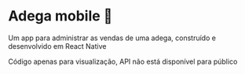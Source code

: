 # Adega mobile 🍹

Um app para administrar as vendas de uma adega, construído e desenvolvido em React Native

Código apenas para visualização, API não está disponível para público
